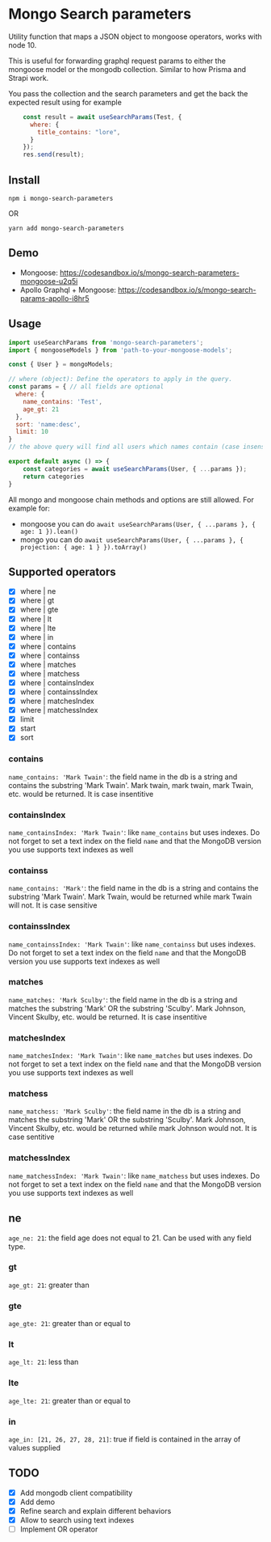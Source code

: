 <!-- [![Build Status](https://img.shields.io/travis/ecerroni/mongo-search-parameters/master.svg?style=flat-square)](https://travis-ci.org/ecerroni/mongo-search-parameters) [![Coverage Status](https://img.shields.io/codecov/c/github/ecerroni/mongo-search-parameters/master.svg?style=flat-square)](https://codecov.io/gh/ecerroni/mongo-search-parameters/branch/master)[![npm version](https://badge.fury.io/js/mongo-search-parameters.svg)](https://www.npmjs.com/package/mongo-search-parameters) -->

# Mongo Search parameters

Utility function that maps a JSON object to mongoose operators, works with node 10.

This is useful for forwarding graphql request params to either the mongoose model or the mongodb collection. Similar to how Prisma and Strapi work.

You pass the collection and the search parameters and get the back the expected result using for example

```js
    const result = await useSearchParams(Test, {
      where: {
        title_contains: "lore",
      }
    });
    res.send(result);
```

## Install
```
npm i mongo-search-parameters
```

OR

```
yarn add mongo-search-parameters
```

## Demo
- Mongoose: https://codesandbox.io/s/mongo-search-parameters-mongoose-u2q5i
- Apollo Graphql + Mongoose: https://codesandbox.io/s/mongo-search-params-apollo-i8hr5

## Usage

```js
import useSearchParams from 'mongo-search-parameters';
import { mongooseModels } from 'path-to-your-mongoose-models';

const { User } = mongoModels;

// where (object): Define the operators to apply in the query.
const params = { // all fields are optional
  where: {
    name_contains: 'Test',
    age_gt: 21      
  },
  sort: 'name:desc',
  limit: 10
}
// the above query will find all users which names contain (case insensitive) 'Test' and age is greater than 21, sort them by name from Z to A, limit them to just 10 rows if more are returned

export default async () => {
    const categories = await useSearchParams(User, { ...params });
    return categories
}

```

All mongo and mongoose chain methods and options are still allowed.
For example for:
- mongoose you can do `await useSearchParams(User, { ...params }, { age: 1 }).lean()`
- mongo you can do `await useSearchParams(User, { ...params }, { projection: { age: 1 } }).toArray()`

## Supported operators
- [x] where | ne
- [x] where | gt
- [x] where | gte
- [x] where | lt
- [x] where | lte
- [x] where | in
- [x] where | contains
- [x] where | containss
- [x] where | matches
- [x] where | matchess
- [x] where | containsIndex
- [x] where | containssIndex
- [x] where | matchesIndex
- [x] where | matchessIndex
- [x] limit
- [x] start
- [x] sort

### contains
`name_contains: 'Mark Twain'`: the field name in the db is a string and contains the substring 'Mark Twain'. Mark twain, mark twain, mark Twain, etc. would be returned. It is case insentitive

### containsIndex
`name_containsIndex: 'Mark Twain'`: like `name_contains` but uses indexes. Do not forget to set a text index on the field `name` and that the MongoDB version you use supports text indexes as well

### containss
`name_contains: 'Mark'`: the field name in the db is a string and contains the substring 'Mark Twain'. Mark Twain, would be returned while mark Twain will not. It is case sensitive

### containssIndex
`name_containssIndex: 'Mark Twain'`: like `name_containss` but uses indexes. Do not forget to set a text index on the field `name` and that the MongoDB version you use supports text indexes as well

### matches
`name_matches: 'Mark Sculby'`: the field name in the db is a string and matches the substring 'Mark' OR the substring 'Sculby'. Mark Johnson, Vincent Skulby, etc. would be returned. It is case insentitive

### matchesIndex
`name_matchesIndex: 'Mark Twain'`: like `name_matches` but uses indexes. Do not forget to set a text index on the field `name` and that the MongoDB version you use supports text indexes as well

### matchess
`name_matchess: 'Mark Sculby'`: the field name in the db is a string and matches the substring 'Mark' OR the substring 'Sculby'. Mark Johnson, Vincent Skulby, etc. would be returned while mark Johnson would not. It is case sentitive

### matchessIndex
`name_matchessIndex: 'Mark Twain'`: like `name_matchess` but uses indexes. Do not forget to set a text index on the field `name` and that the MongoDB version you use supports text indexes as well

## ne
`age_ne: 21`: the field age does not equal to 21. Can be used with any field type.

### gt
`age_gt: 21`: greater than

### gte
`age_gte: 21`: greater than or equal to

### lt
`age_lt: 21`: less than

### lte
`age_lte: 21`: greater than or equal to

### in
`age_in: [21, 26, 27, 28, 21]`: true if field is contained in the array of values supplied

## TODO
- [x] Add mongodb client compatibility
- [x] Add demo
- [x] Refine search and explain different behaviors
- [x] Allow to search using text indexes
- [ ] Implement OR operator